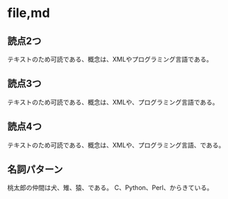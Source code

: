 # file,md

## 読点2つ

テキストのため可読である、概念は、XMLやプログラミング言語である。

## 読点3つ

テキストのため可読である、概念は、XMLや、プログラミング言語である。

## 読点4つ

テキストのため可読である、概念は、XMLや、プログラミング言語、である。

## 名詞パターン

桃太郎の仲間は犬、雉、猿、である。
C、Python、Perl、からきている。
